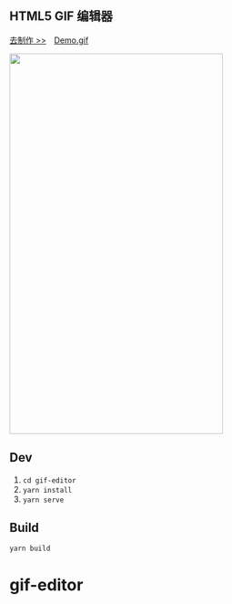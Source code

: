 ## HTML5 GIF 编辑器

<a href="https://editor.biaoqing233.com" target="_blank">去制作 >></a>&#12288;<a href="http://static.webfed.cn/gif-editor.gif?v1" target="_blank">Demo.gif</a>

<img src="http://static.webfed.cn/editor.jpg?v1" width="375" height="667" />  

## Dev
1. `cd gif-editor`  
2. `yarn install`
3. `yarn serve`

## Build
`yarn build`
# gif-editor
